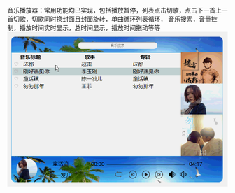 音乐播放器：常用功能均已实现，包括播放暂停，列表点击切歌，点击下一首上一首切歌，切歌同时换封面且封面旋转，单曲循环列表循环，
音乐搜索，音量控制，播放时间实时显示，总时间显示，播放时间拖动等等
<img src='https://github.com/mahua235/music-player/blob/master/%E6%92%AD%E6%94%BE%E5%99%A8%E6%95%88%E6%9E%9C%E5%B1%95%E7%A4%BA.gif?raw=true'>
